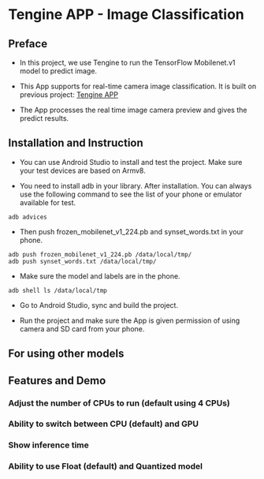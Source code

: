 
# Tengine APP - Image Classification

## Preface

- In this project, we use Tengine to run the TensorFlow Mobilenet.v1 model to predict image.

- This App supports for real-time camera image classification. It is built on previous project: [Tengine APP](https://github.com/OAID/Tengine-app/tree/master/android/classification)

- The App processes the real time image camera preview and gives the predict results.


## Installation and Instruction
 

- You can use Android Studio to install and test the project. Make sure your test devices are based on Armv8.

- You need to install adb in your library. After installation. You can always use the following command to see the list of your phone or emulator available for test. 

```
adb advices
```

- Then push frozen_mobilenet_v1_224.pb and synset_words.txt in your phone.

```
adb push frozen_mobilenet_v1_224.pb /data/local/tmp/
adb push synset_words.txt /data/local/tmp/
```

- Make sure the model and labels are in the phone.

```
adb shell ls /data/local/tmp
```

- Go to Android Studio, sync and build the project. 

- Run the project and make sure the App is given permission of using camera and SD card from your phone.

## For using other models

## Features and Demo

### Adjust the number of CPUs to run (default using 4 CPUs)

### Ability to switch between CPU (default) and GPU

### Show inference time

### Ability to use Float (default) and Quantized model
